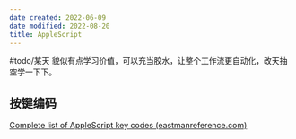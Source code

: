 ```yaml
---
date created: 2022-06-09
date modified: 2022-08-20
title: AppleScript
---
```


#todo/某天 貌似有点学习价值，可以充当胶水，让整个工作流更自动化，改天抽空学一下下。

## 按键编码

[Complete list of AppleScript key codes (eastmanreference.com)](https://eastmanreference.com/complete-list-of-applescript-key-codes)
